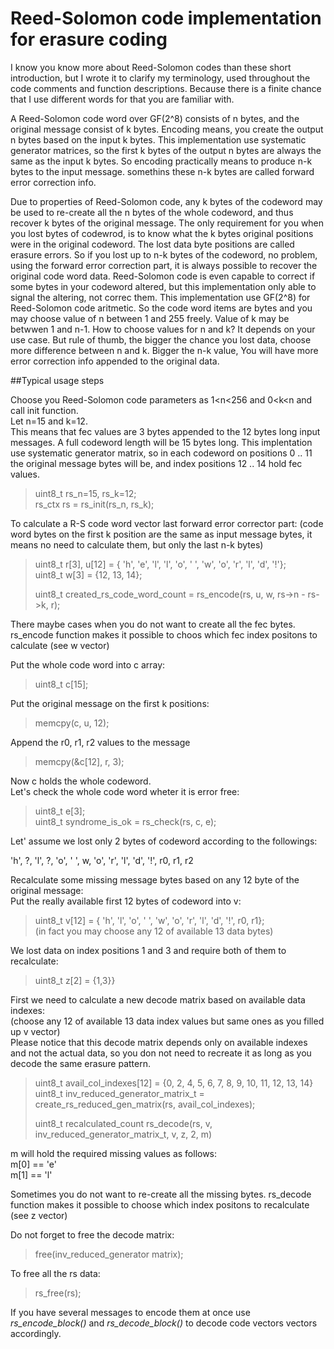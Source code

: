 # Reed-Solomon code implementation for erasure coding  
  
  
  I know you know more about Reed-Solomon codes than these short introduction,
  but I wrote it to clarify my terminology, used throughout the code comments
  and function descriptions. Because there is a finite chance that I use
  different words for that you are familiar with.  
   
  A Reed-Solomon code word over GF(2^8) consists of n bytes,
  and the original message consist of k bytes. Encoding means,
  you create the output n bytes based on the input k bytes.
  This implementation use systematic generator matrices, so the first k bytes
  of the output n bytes are always the same as the input k bytes.
  So encoding practically means to produce n-k bytes to the input message.
  somethins these n-k bytes are called forward error correction info.  
   
  Due to properties of Reed-Solomon code, any k bytes of the codeword
  may be used to re-create all the n bytes of the whole codeword,
  and thus recover k bytes of the original message.
  The only requirement for you when you lost bytes of codewrod,
  is to know what the k bytes original positions were
  in the original codeword. The lost data byte positions are called erasure errors.
  So if you lost up to n-k bytes of the codeword,
  no problem, using the forward error correction part, it is always possible
  to recover the original code word data.
  Reed-Solomon code is even capable to correct if some bytes in your codeword altered,
  but this implementation only able to signal the altering, not correc them.
  This implementation use GF(2^8) for Reed-Solomon code aritmetic.
  So the code word items are bytes and you may choose value of n between 1 and 255 freely.
  Value of k may be betwwen 1 and n-1. How to choose values for n and k?
  It depends on your use case. But rule of thumb, the bigger the chance you lost
  data, choose more difference between n and k. Bigger the n-k value,
  You will have more error correction info appended to the original data.  
   
   
##Typical usage steps
   
  Choose you Reed-Solomon code parameters as 1<n<256 and 0<k<n and call init function.  
  Let n=15 and k=12.  
  This means that fec values are 3 bytes appended to the 12 bytes long input messages.
  A full codeword length will be 15 bytes long. This implentation use systematic
  generator matrix, so in each codeword on positions 0 .. 11  
  the original message bytes will be, and index positions 12 .. 14 hold fec values.  
   
>    uint8_t rs_n=15, rs_k=12;  
>    rs_ctx rs = rs_init(rs_n, rs_k);  
   
  To calculate a R-S code word vector last forward error corrector part:
  (code word bytes on the first k position are the same as input message bytes,
   it means no need to calculate them, but only the last n-k bytes)  
   
>    uint8_t r[3], u[12] = { 'h', 'e', 'l', 'l', 'o', ' ', 'w', 'o', 'r', 'l', 'd', '!'};  
>    uint8_t w[3] = {12, 13, 14};  
>    
>    uint8_t created_rs_code_word_count = rs_encode(rs, u, w, rs->n - rs->k, r);  
   
  There maybe cases when you do not want to create all the fec bytes. rs_encode function
  makes it possible to choos which fec index positons to calculate (see w vector)  
   
  Put the whole code word into c array:  
>    uint8_t c[15];  
   
  Put the original message on the first k positions:    
>    memcpy(c, u, 12);  
   
  Append the r0, r1, r2 values to the message  
>    memcpy(&c[12], r, 3);  
 
  Now c holds the whole codeword.  
  Let's check the whole code word wheter it is error free:  
   
>    uint8_t e[3];  
>    uint8_t syndrome_is_ok = rs_check(rs, c, e);  
   
   
  Let' assume we lost only 2 bytes of codeword according to the followings:  
   
  'h', ?, 'l', ?, 'o', ' ', w, 'o', 'r', 'l', 'd', '!', r0, r1, r2  
    
  Recalculate some missing message bytes based on any 12 byte of the original message:  
  Put the really available first 12 bytes of codeword  into v:    
>    uint8_t v[12] = { 'h', 'l', 'o', ' ', 'w', 'o', 'r', 'l', 'd', '!', r0, r1};  
  (in fact you may choose any 12 of available 13 data bytes)  
   
  We lost data on index positions 1 and 3 and require both of them to recalculate:  
>    uint8_t z[2] = {1,3}}  
 
  First we need to calculate a new decode matrix based on available data indexes:  
  (choose any 12 of available 13 data index values but same ones as you filled up v vector)  
  Please notice that this decode matrix depends only on available indexes and not the actual data,
  so you don not need to recreate it as long as you decode the same erasure pattern.  
   
>    uint8_t avail_col_indexes[12] = {0, 2, 4, 5, 6, 7, 8, 9, 10, 11, 12, 13, 14}  
>    uint8_t inv_reduced_generator_matrix_t = create_rs_reduced_gen_matrix(rs, avail_col_indexes);
> 
>    uint8_t recalculated_count rs_decode(rs, v, inv_reduced_generator_matrix_t, v, z, 2, m)
 
  m will hold the required missing values as follows:  
  m[0] == 'e'  
  m[1] == 'l'  
 
  Sometimes you do not want to re-create all the missing bytes. rs_decode function
  makes it possible to choose which index positons to recalculate (see z vector)  
   
  Do not forget to free the decode matrix:  
>    free(inv_reduced_generator matrix);  
   
  To free all the rs data:  
>    rs_free(rs);  
   
   
  If you have several messages to encode them at once use <em>rs_encode_block()</em> and
  <em>rs_decode_block()</em> to decode code vectors vectors  accordingly.  
